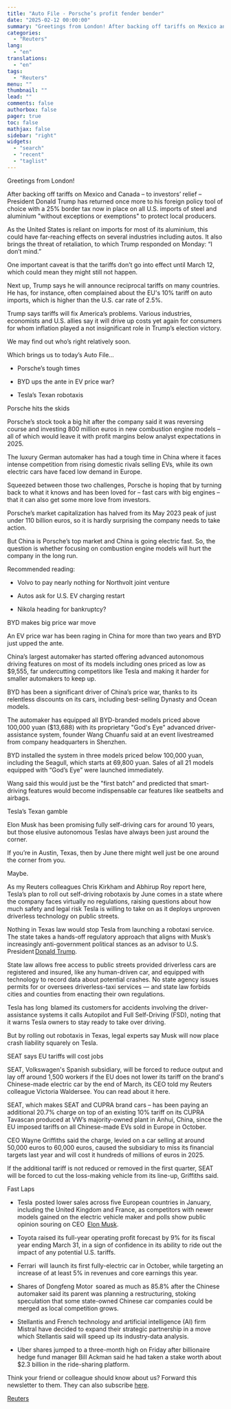 ```yaml
---
title: "Auto File - Porsche’s profit fender bender"
date: "2025-02-12 00:00:00"
summary: "Greetings from London! After backing off tariffs on Mexico and Canada – to investors’ relief – President Donald Trump has returned once more to his foreign policy tool of choice with a 25% border tax now in place on all U.S. imports of steel and aluminium \"without exceptions or exemptions\"..."
categories:
  - "Reuters"
lang:
  - "en"
translations:
  - "en"
tags:
  - "Reuters"
menu: ""
thumbnail: ""
lead: ""
comments: false
authorbox: false
pager: true
toc: false
mathjax: false
sidebar: "right"
widgets:
  - "search"
  - "recent"
  - "taglist"
---
```


Greetings from London!

After backing off tariffs on Mexico and Canada – to investors’ relief – President Donald Trump has returned once more to his foreign policy tool of choice with a 25% border tax now in place on all U.S. imports of steel and aluminium "without exceptions or exemptions" to protect local producers.

As the United States is reliant on imports for most of its aluminium, this could have far-reaching effects on several industries including autos. It also brings the threat of retaliation, to which Trump responded on Monday: “I don’t mind.”

One important caveat is that the tariffs don’t go into effect until March 12, which could mean they might still not happen.

Next up, Trump says he will announce reciprocal tariffs on many countries. He has, for instance, often complained about the EU's 10% tariff on auto imports, which is higher than the U.S. car rate of 2.5%.

Trump says tariffs will fix America’s problems. Various industries, economists and U.S. allies say it will drive up costs yet again for consumers for whom inflation played a not insignificant role in Trump’s election victory.

We may find out who’s right relatively soon.

Which brings us to today’s Auto File…

* Porsche’s tough times

* BYD ups the ante in EV price war?

* Tesla’s Texan robotaxis

Porsche hits the skids

Porsche’s stock took a big hit after the company said it was reversing course and investing 800 million euros in new combustion engine models – all of which would leave it with profit margins below analyst expectations in 2025.

The luxury German automaker has had a tough time in China where it faces intense competition from rising domestic rivals selling EVs, while its own electric cars have faced low demand in Europe.

Squeezed between those two challenges, Porsche is hoping that by turning back to what it knows and has been loved for – fast cars with big engines – that it can also get some more love from investors.

Porsche’s market capitalization has halved from its May 2023 peak of just under 110 billion euros, so it is hardly surprising the company needs to take action.

But China is Porsche’s top market and China is going electric fast. So, the question is whether focusing on combustion engine models will hurt the company in the long run.

Recommended reading:

* Volvo to pay nearly nothing for Northvolt joint venture

* Autos ask for U.S. EV charging restart

* Nikola heading for bankruptcy?

BYD makes big price war move

An EV price war has been raging in China for more than two years and BYD just upped the ante.

China’s largest automaker has started offering advanced autonomous driving features on most of its models including ones priced as low as $9,555, far undercutting competitors like Tesla and making it harder for smaller automakers to keep up.

BYD has been a significant driver of China’s price war, thanks to its relentless discounts on its cars, including best-selling Dynasty and Ocean models.

The automaker has equipped all BYD-branded models priced above 100,000 yuan ($13,688) with its proprietary "God's Eye" advanced driver-assistance system, founder Wang Chuanfu said at an event livestreamed from company headquarters in Shenzhen.

BYD installed the system in three models priced below 100,000 yuan, including the Seagull, which starts at 69,800 yuan. Sales of all 21 models equipped with “God’s Eye” were launched immediately.

Wang said this would just be the "first batch” and predicted that smart-driving features would become indispensable car features like seatbelts and airbags.

Tesla’s Texan gamble

Elon Musk has been promising fully self-driving cars for around 10 years, but those elusive autonomous Teslas have always been just around the corner.

If you’re in Austin, Texas, then by June there might well just be one around the corner from you.

Maybe.

As my Reuters colleagues Chris Kirkham and Abhirup Roy report here, Tesla’s plan to roll out self-driving robotaxis by June comes in a state where the company faces virtually no regulations, raising questions about how much safety and legal risk Tesla is willing to take on as it deploys unproven driverless technology on public streets.

Nothing in Texas law would stop Tesla from launching a robotaxi service. The state takes a hands-off regulatory approach that aligns with Musk’s increasingly anti-government political stances as an advisor to U.S. President [Donald Trump](https://www.reuters.com/world/us/donald-trump/).

State law allows free access to public streets provided driverless cars are registered and insured, like any human-driven car, and equipped with technology to record data about potential crashes. No state agency issues permits for or oversees driverless-taxi services — and state law forbids cities and counties from enacting their own regulations.

Tesla has long  blamed its customers for accidents involving the driver-assistance systems it calls Autopilot and Full Self-Driving (FSD), noting that it warns Tesla owners to stay ready to take over driving.

But by rolling out robotaxis in Texas, legal experts say Musk will now place crash liability squarely on Tesla.

SEAT says EU tariffs will cost jobs

SEAT, Volkswagen's Spanish subsidiary, will be forced to reduce output and lay off around 1,500 workers if the EU does not lower its tariff on the brand's Chinese-made electric car by the end of March, its CEO told my Reuters colleague Victoria Waldersee. You can read about it here.

SEAT, which makes SEAT and CUPRA brand cars – has been paying an additional 20.7% charge on top of an existing 10% tariff on its CUPRA Tavascan produced at VW’s majority-owned plant in Anhui, China, since the EU imposed tariffs on all Chinese-made EVs sold in Europe in October.

CEO Wayne Griffiths said the charge, levied on a car selling at around 50,000 euros to 60,000 euros, caused the subsidiary to miss its financial targets last year and will cost it hundreds of millions of euros in 2025.

If the additional tariff is not reduced or removed in the first quarter, SEAT will be forced to cut the loss-making vehicle from its line-up, Griffiths said.

Fast Laps

- Tesla  posted lower sales across five European countries in January, including the United Kingdom and France, as competitors with newer models gained on the electric vehicle maker and polls show public opinion souring on CEO  [Elon Musk](https://www.reuters.com/business/elon-musk/).

- Toyota raised its full-year operating profit forecast by 9% for its fiscal year ending March 31, in a sign of confidence in its ability to ride out the impact of any potential U.S. tariffs.

- Ferrari  will launch its first fully-electric car in October, while targeting an increase of at least 5% in revenues and core earnings this year.

- Shares of Dongfeng Motor  soared as much as 85.8% after the Chinese automaker said its parent was planning a restructuring, stoking speculation that some state-owned Chinese car companies could be merged as local competition grows.

- Stellantis and French technology and artificial intelligence (AI) firm Mistral have decided to expand their strategic partnership in a move which Stellantis said will speed up its industry-data analysis.

- Uber shares jumped to a three-month high on Friday after billionaire hedge fund manager Bill Ackman said he had taken a stake worth about $2.3 billion in the ride-sharing platform.

Think your friend or colleague should know about us? Forward this newsletter to them. They can also subscribe [here](https://www.reuters.com/newsletters/).

[Reuters](https://www.tradingview.com/news/reuters.com,2025:newsml_L6N3P20E7:0-auto-file-porsche-s-profit-fender-bender/)
